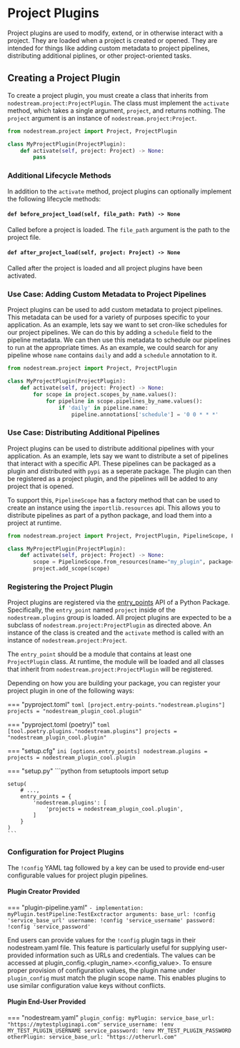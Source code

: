 # Project Plugins

Project plugins are used to modify, extend, or in otherwise interact with a project. They are loaded when a project is created or opened. 
They are intended for things like adding custom metadata to project pipelines, distributing additional piplines, or other project-oriented tasks.

## Creating a Project Plugin

To create a project plugin, you must create a class that inherits from `nodestream.project:ProjectPlugin`. The class must implement the `activate` method, which takes a single argument, `project`, and returns nothing. The `project` argument is an instance of `nodestream.project:Project`.

```python
from nodestream.project import Project, ProjectPlugin

class MyProjectPlugin(ProjectPlugin):
    def activate(self, project: Project) -> None:
        pass
```


### Additional Lifecycle Methods

In addition to the `activate` method, project plugins can optionally implement the following lifecycle methods: 

#### `def before_project_load(self, file_path: Path) -> None`

Called before a project is loaded. The `file_path` argument is the path to the project file.

#### `def after_project_load(self, project: Project) -> None`

Called after the project is loaded and all project plugins have been activated. 


### Use Case: Adding Custom Metadata to Project Pipelines

Project plugins can be used to add custom metadata to project pipelines. This metadata can be used for a variety of purposes specific to your 
application. As an example, lets say we want to set cron-like schedules for our project pipelines. We can do this by adding a `schedule` field to
the pipeline metadata. We can then use this metadata to schedule our pipelines to run at the appropriate times. As an example, we could search 
for any pipeline whose `name` contains `daily` and add a `schedule` annotation to it.

```python
from nodestream.project import Project, ProjectPlugin

class MyProjectPlugin(ProjectPlugin):
    def activate(self, project: Project) -> None:
        for scope in project.scopes_by_name.values():
            for pipeline in scope.pipelines_by_name.values():
                if 'daily' in pipeline.name:
                    pipeline.annotations['schedule'] = '0 0 * * *'

```

### Use Case: Distributing Additional Pipelines

Project plugins can be used to distribute additional pipelines with your application. As an example, lets say we want to distribute a set of 
pipelines that interact with a specific API. These pipelines can be packaged as a plugin and distributed with `pypi` as a seperate package. The plugin can then be registered as a project plugin, and the pipelines will be added to any project that is opened.

To support this, `PipelineScope` has a factory method that can be used to create an instance using the 
`importlib.resources` api. This allows you to distribute pipelines as part of a python package, and load them into a project at runtime.

```python
from nodestream.project import Project, ProjectPlugin, PipelineScope, PipelineDefinition

class MyProjectPlugin(ProjectPlugin):
    def activate(self, project: Project) -> None:
        scope = PipelineScope.from_resources(name="my_plugin", package="my_plugin.pipelines")
        project.add_scope(scope)
```


### Registering the Project Plugin

Project plugins are registered via 
the [entry_points](https://setuptools.pypa.io/en/latest/userguide/entry_point.html#entry-points-for-plugins) API of a Python Package.
Specifically, the `entry_point` named `project` inside of the `nodestream.plugins` group is loaded.
All project plugins are expected to be a subclass of `nodestream.project:ProjectPlugin` as directed above.
An instance of the class is created and the `activate` method is called with an instance of `nodestream.project:Project`.

The `entry_point` should be a module that contains at least one `ProjectPlugin` class. At runtime, the module will be loaded and all classes that inherit from `nodestream.project:ProjectPlugin` will be registered.

Depending on how you are building your package, you can register your project plugin in one of the following ways:

=== "pyproject.toml"
    ```toml
    [project.entry-points."nodestream.plugins"]
    projects = "nodestream_plugin_cool.plugin"
    ```

=== "pyproject.toml (poetry)"
    ```toml
    [tool.poetry.plugins."nodestream.plugins"]
    projects = "nodestream_plugin_cool.plugin"
    ```

=== "setup.cfg"
    ```ini
    [options.entry_points]
    nodestream.plugins =
        projects = nodestream_plugin_cool.plugin
    ```

=== "setup.py"
    ```python
    from setuptools import setup

    setup(
        # ...,
        entry_points = {
            'nodestream.plugins': [
                'projects = nodestream_plugin_cool.plugin',
            ]
        }
    )
    ```

### Configuration for Project Plugins

The `!config` YAML tag followed by a key can be used to provide end-user configurable values for project plugin pipelines.

#### Plugin Creator Provided
=== "plugin-pipeline.yaml"
    ```
    - implementation: myPlugin.testPipeline:TestExctractor
      arguments:
        base_url: !config 'service_base_url'
        username: !config 'service_username'
        password: !config 'service_password'
    ```

End users can provide values for the `!config` plugin tags in their nodestream.yaml file. This feature is particularly useful for supplying user-provided information such as URLs and credentials. The values can be accessed at plugin_config.<plugin_name>.<config_value>. To ensure proper provision of configuration values, the plugin name under `plugin_config` must match the plugin scope name. This enables plugins to use similar configuration value keys without conflicts.

#### Plugin End-User Provided
=== "nodestream.yaml"
    ```
    plugin_config:
      myPlugin:
        service_base_url: "https://mytestpluginapi.com"
        service_username: !env MY_TEST_PLUGIN_USERNAME
        service_password: !env MY_TEST_PLUGIN_PASSWORD
      otherPlugin:
        service_base_url: "https://otherurl.com"
    ```